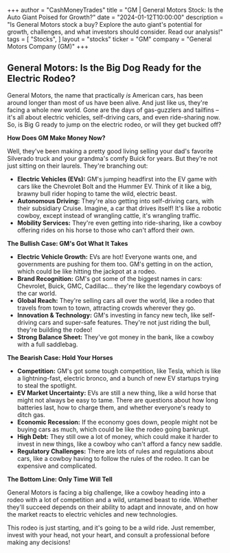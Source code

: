 +++
author = "CashMoneyTrades"
title = "GM |  General Motors Stock: Is the Auto Giant Poised for Growth?"
date = "2024-01-12T10:00:00"
description = "Is General Motors stock a buy? Explore the auto giant's potential for growth, challenges, and what investors should consider. Read our analysis!"
tags = [
"Stocks",
]
layout = "stocks"
ticker = "GM"
company = "General Motors Company (GM)"
+++
        


## General Motors: Is the Big Dog Ready for the Electric Rodeo?

General Motors, the name that practically *is* American cars, has been around longer than most of us have been alive. And just like us, they're facing a whole new world.  Gone are the days of gas-guzzlers and tailfins –  it's all about electric vehicles, self-driving cars, and even ride-sharing now.  So, is Big G ready to jump on the electric rodeo, or will they get bucked off?

**How Does GM Make Money Now?**

Well, they've been making a pretty good living selling your dad's favorite Silverado truck and your grandma's comfy Buick for years. But they're not just sitting on their laurels. They're branching out:

* **Electric Vehicles (EVs):**  GM's jumping headfirst into the EV game with cars like the Chevrolet Bolt and the Hummer EV. Think of it like a big, brawny bull rider hoping to tame the wild, electric beast.
* **Autonomous Driving:**  They're also getting into self-driving cars, with their subsidiary Cruise.  Imagine, a car that drives itself!  It's like a robotic cowboy, except instead of wrangling cattle, it's wrangling traffic.
* **Mobility Services:**  They're even getting into ride-sharing, like a cowboy offering rides on his horse to those who can't afford their own.  

**The Bullish Case:  GM's Got What It Takes**

* **Electric Vehicle Growth:**  EVs are hot! Everyone wants one, and governments are pushing for them too.  GM's getting in on the action, which could be like hitting the jackpot at a rodeo.
* **Brand Recognition:**  GM's got some of the biggest names in cars: Chevrolet, Buick, GMC, Cadillac... they're like the legendary cowboys of the car world.
* **Global Reach:**  They're selling cars all over the world, like a rodeo that travels from town to town, attracting crowds wherever they go.
* **Innovation & Technology:**  GM's investing in fancy new tech, like self-driving cars and super-safe features.  They're not just riding the bull, they're building the rodeo!
* **Strong Balance Sheet:**  They've got money in the bank, like a cowboy with a full saddlebag.

**The Bearish Case:  Hold Your Horses**

* **Competition:**  GM's got some tough competition, like Tesla, which is like a lightning-fast, electric bronco, and a bunch of new EV startups trying to steal the spotlight.
* **EV Market Uncertainty:**  EVs are still a new thing, like a wild horse that might not always be easy to tame.  There are questions about how long batteries last, how to charge them, and whether everyone's ready to ditch gas.
* **Economic Recession:**  If the economy goes down, people might not be buying cars as much, which could be like the rodeo going bankrupt.
* **High Debt:**  They still owe a lot of money, which could make it harder to invest in new things, like a cowboy who can't afford a fancy new saddle.
* **Regulatory Challenges:**  There are lots of rules and regulations about cars, like a cowboy having to follow the rules of the rodeo.  It can be expensive and complicated. 

**The Bottom Line:  Only Time Will Tell**

General Motors is facing a big challenge, like a cowboy heading into a rodeo with a lot of competition and a wild, untamed beast to ride.  Whether they'll succeed depends on their ability to adapt and innovate, and on how the market reacts to electric vehicles and new technologies. 

This rodeo is just starting, and it's going to be a wild ride.  Just remember, invest with your head, not your heart, and consult a professional before making any decisions! 

        